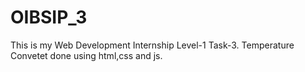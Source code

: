 # OIBSIP_3
This is my Web Development Internship Level-1 Task-3.
Temperature Convetet done using html,css and js.
